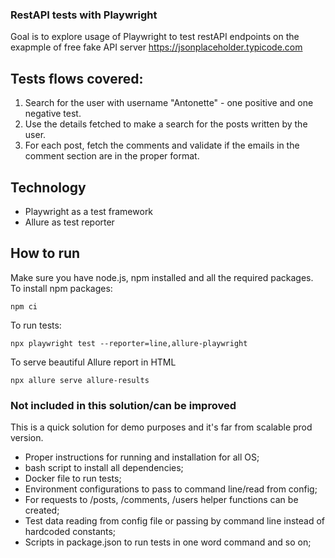 ### RestAPI tests with Playwright

Goal is to explore usage of Playwright to test restAPI endpoints on the exapmple of free fake API server https://jsonplaceholder.typicode.com 

## Tests flows covered: 
1. Search for the user with username "Antonette" - one positive and one negative test.
2. Use the details fetched to make a search for the posts written by the user.
3. For each post, fetch the comments and validate if the emails in the comment section are in the proper format.

## Technology
- Playwright as a test framework 
- Allure as test reporter 

## How to run
Make sure you have node.js, npm installed and all the required packages. 
To install npm packages:

```npm ci```

To run tests:

```npx playwright test --reporter=line,allure-playwright ```

To serve beautiful Allure report in HTML

```npx allure serve allure-results```

### Not included in this solution/can be improved
This is a quick solution for demo purposes and it's far from scalable prod version. 
- Proper instructions for running and installation for all OS; 
- bash script to install all dependencies; 
- Docker file to run tests; 
- Environment configurations to pass to command line/read from config;
- For requests to /posts, /comments, /users helper functions can be created; 
- Test data reading from config file or passing by command line instead of hardcoded constants; 
- Scripts in package.json to run tests in one word command and so on;
